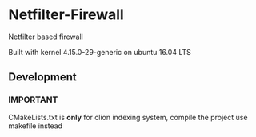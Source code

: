 # Netfilter-Firewall
Netfilter based firewall

Built with kernel 4.15.0-29-generic on ubuntu 16.04 LTS

## Development

### IMPORTANT
CMakeLists.txt is **only** for clion indexing system, compile the project use 
makefile instead
